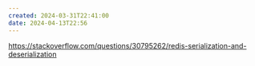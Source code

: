```yaml
---
created: 2024-03-31T22:41:00
date: 2024-04-13T22:56
---
```

https://stackoverflow.com/questions/30795262/redis-serialization-and-deserialization